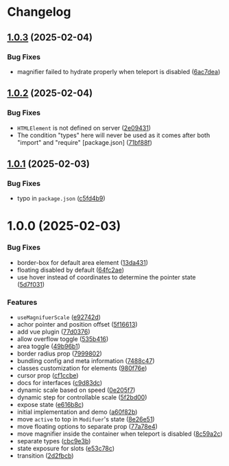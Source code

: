 # Changelog

## [1.0.3](https://github.com/arg0NNY/magnifuer/compare/1.0.2...1.0.3) (2025-02-04)


### Bug Fixes

* magnifier failed to hydrate properly when teleport is disabled ([6ac7dea](https://github.com/arg0NNY/magnifuer/commit/6ac7dea02ebfc6fd9316d61214fe6d6c4a2ab2e3))

## [1.0.2](https://github.com/arg0NNY/magnifuer/compare/1.0.1...1.0.2) (2025-02-04)


### Bug Fixes

* `HTMLElement` is not defined on server ([2e09431](https://github.com/arg0NNY/magnifuer/commit/2e09431a3357100594a875d7bc45e6e82f836e21))
* The condition "types" here will never be used as it comes after both "import" and "require" [package.json] ([71bf88f](https://github.com/arg0NNY/magnifuer/commit/71bf88ff07e5916da985f4dda63edd5aa64a75a4))

## [1.0.1](https://github.com/arg0NNY/magnifuer/compare/1.0.0...1.0.1) (2025-02-03)


### Bug Fixes

* typo in `package.json` ([c5fd4b9](https://github.com/arg0NNY/magnifuer/commit/c5fd4b97045e3f6c87471e92793c67ec1acf8608))

# 1.0.0 (2025-02-03)


### Bug Fixes

* border-box for default area element ([13da431](https://github.com/arg0NNY/magnifuer/commit/13da431bb0c1da16aa8caffb88f1f8f82fc6c2c4))
* floating disabled by default ([64fc2ae](https://github.com/arg0NNY/magnifuer/commit/64fc2ae6291e3fce0f02f430ce7dc3eb437cde2c))
* use hover instead of coordinates to determine the pointer state ([5d7f031](https://github.com/arg0NNY/magnifuer/commit/5d7f0314fce2829a1a3cce276290ed5432da3b6b))


### Features

* `useMagnifuerScale` ([e92742d](https://github.com/arg0NNY/magnifuer/commit/e92742dcd5b609c4f14a474e8701bfd45d05f2c8))
* achor pointer and position offset ([5f16613](https://github.com/arg0NNY/magnifuer/commit/5f166135aa629f9680dd0d68a2ce0a165b4a5abf))
* add vue plugin ([77d0376](https://github.com/arg0NNY/magnifuer/commit/77d03769dd5756032d0498e82f1640e778bc8fbe))
* allow overflow toggle ([535b416](https://github.com/arg0NNY/magnifuer/commit/535b41608cd67aed6fada49ae966581c502c2fbe))
* area toggle ([49b96b1](https://github.com/arg0NNY/magnifuer/commit/49b96b1cf736853e637142f87c46469ad8cef5a9))
* border radius prop ([7999802](https://github.com/arg0NNY/magnifuer/commit/7999802b9cbe27d9af32c3401d3520a4d6549d3c))
* bundling config and meta information ([7488c47](https://github.com/arg0NNY/magnifuer/commit/7488c4796f5ad9b6693ee978b59962299a6dbe5f))
* classes customization for elements ([980f76e](https://github.com/arg0NNY/magnifuer/commit/980f76e5ecb2fef3b71ff2b9e8830815ef15560d))
* cursor prop ([cf1ccbe](https://github.com/arg0NNY/magnifuer/commit/cf1ccbe623d76f06ae24d093e8024a8e640035ee))
* docs for interfaces ([c9d83dc](https://github.com/arg0NNY/magnifuer/commit/c9d83dcb9cd736e9ef53988f9accb812db79fee5))
* dynamic scale based on speed ([0e205f7](https://github.com/arg0NNY/magnifuer/commit/0e205f7069f7a6f1f2b58224c5f08037e3944383))
* dynamic step for controllable scale ([5f2bd00](https://github.com/arg0NNY/magnifuer/commit/5f2bd0068256fec7277423159b36358d15e7aa0b))
* expose state ([e616b8c](https://github.com/arg0NNY/magnifuer/commit/e616b8c0e744030cc20f4134cabed9448c31c042))
* initial implementation and demo ([a60f82b](https://github.com/arg0NNY/magnifuer/commit/a60f82be0f0741bc2af5c3277becbb4adaf40376))
* move `active` to top in `Modifuer`'s state ([8e26e51](https://github.com/arg0NNY/magnifuer/commit/8e26e510d3cd25d0cf9b5dd930c144578b938a5a))
* move floating options to separate prop ([77a78e4](https://github.com/arg0NNY/magnifuer/commit/77a78e4e128ff8e43534b1a35a9d4b539bdbd27e))
* move magnifier inside the container when teleport is disabled ([8c59a2c](https://github.com/arg0NNY/magnifuer/commit/8c59a2c73374d1e955e669cd8c81d918288b4b60))
* separate types ([cbc9e3b](https://github.com/arg0NNY/magnifuer/commit/cbc9e3bc8ef1130e6fb86d7403a93c68ccab176e))
* state exposure for slots ([e53c78c](https://github.com/arg0NNY/magnifuer/commit/e53c78cbd938f1629ff7e3a537b85b5a330a3cfb))
* transition ([2d2fbcb](https://github.com/arg0NNY/magnifuer/commit/2d2fbcba4f4f1ecdba89fbd6806c476afda45690))
